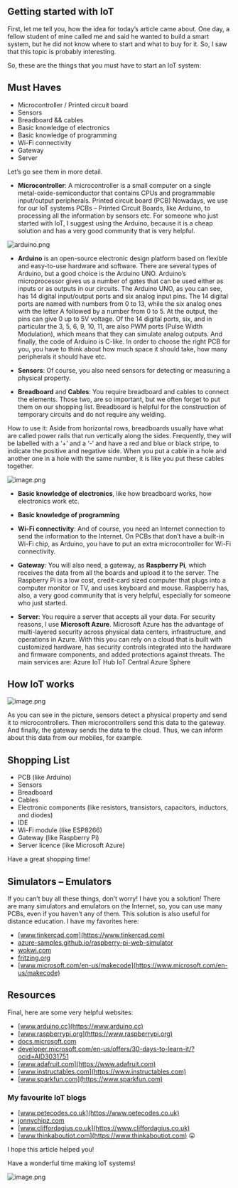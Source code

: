 ## Getting started with IoT

First, let me tell you, how the idea for today’s article came about. One day, a fellow student of mine called me and said he wanted to build a smart system, but he did not know where to start and what to buy for it. So, I saw that this topic is probably interesting.

So, these are the things that you must have to start an IoT system:

## Must Haves

- Microcontroller / Printed circuit board
- Sensors
- Breadboard && cables
- Basic knowledge of electronics
- Basic knowledge of programming
- Wi-Fi connectivity
- Gateway
- Server

Let’s go see them in more detail.

- **Microcontroller**:
A microcontroller is a small computer on a single metal-oxide-semiconductor that contains CPUs and programmable input/output peripherals.
Printed circuit board (PCB)
Nowadays, we use for our IoT systems PCBs – Printed Circuit Boards, like Arduino, to processing all the information by sensors etc.
For someone who just started with IoT, I suggest using the Arduino, because it is a cheap solution and has a very good community that is very helpful.


![arduino.png](https://cdn.hashnode.com/res/hashnode/image/upload/v1629441604747/YCUxvI75v.png)

- **Arduino** is an open-source electronic design platform based on flexible and easy-to-use hardware and software. There are several types of Arduino, but a good choice is the Arduino UNO. Arduino’s microprocessor gives us a number of gates that can be used either as inputs or as outputs in our circuits. 
The Arduino UNO, as you can see, has 14 digital input/output ports and six analog input pins. The 14 digital ports are named with numbers from 0 to 13, while the six analog ones with the letter A followed by a number from 0 to 5. At the output, the pins can give 0 up to 5V voltage. Of the 14 digital ports, six, and in particular the 3, 5, 6, 9, 10, 11, are also PWM ports (Pulse Width Modulation), which means that they can simulate analog outputs. And finally, the code of Arduino is C-like.
In order to choose the right PCB for you, you have to think about how much space it should take, how many peripherals it should have etc.

- **Sensors**:
Of course, you also need sensors for detecting or measuring a physical property.

- **Breadboard** and **Cables**:
You require breadboard and cables to connect the elements. Those two, are so important, but we often forget to put them on our shopping list. Breadboard is helpful for the construction of temporary circuits and do not require any welding.

How to use it:
Aside from horizontal rows, breadboards usually have what are called power rails that run vertically along the sides. Frequently, they will be labelled with a ‘+’ and a ‘-’ and have a red and blue or black stripe, to indicate the positive and negative side. When you put a cable in a hole and another one in a hole with the same number, it is like you put these cables together.


![image.png](https://cdn.hashnode.com/res/hashnode/image/upload/v1629441845434/Lp-OJ8EBK.png)

- **Basic knowledge of electronics**, like how breadboard works, how electronics work etc.

- **Basic knowledge of programming**

- **Wi-Fi connectivity**:
And of course, you need an Internet connection to send the information to the Internet.
On PCBs that don’t have a built-in Wi-Fi chip, as Arduino, you have to put an extra microcontroller for Wi-Fi connectivity.

- **Gateway**:
You will also need, a gateway, as **Raspberry Pi**, which receives the data from all the boards and upload it to the server. The Raspberry Pi is a low cost, credit-card sized computer that plugs into a computer monitor or TV, and uses keyboard and mouse. Raspberry has, also, a very good community that is very helpful, especially for someone who just started.

- **Server**:
You require a server that accepts all your data. For security reasons, I use **Microsoft Azure**. Microsoft Azure has the advantage of multi-layered security across physical data centers, infrastructure, and operations in Azure. With this you can rely on a cloud that is built with customized hardware, has security controls integrated into the hardware and firmware components, and added protections against threats. The main services are:
Azure IoT Hub
IoT Central
Azure Sphere


## How IoT works

![image.png](https://cdn.hashnode.com/res/hashnode/image/upload/v1629441929686/VGxpYyNSZ.png)

As you can see in the picture, sensors detect a physical property and send it to microcontrollers. Then microcontrollers send this data to the gateway. And finally, the gateway sends the data to the cloud. Thus, we can inform about this data from our mobiles, for example.

## Shopping List
- PCB (like Arduino)
- Sensors
- Breadboard
- Cables
- Electronic components (like resistors, transistors, capacitors, inductors, and diodes)
- IDE
- Wi-Fi module (like ESP8266)
- Gateway (like Raspberry Pi)
- Server licence (like Microsoft Azure)

Have a great shopping time!

## Simulators – Emulators
If you can’t buy all these things, don’t worry! I have you a solution! There are many simulators and emulators on the Internet, so, you can use many PCBs, even if you haven’t any of them. This solution is also useful for distance education. I have my favorites here:

- [www.tinkercad.com](https://www.tinkercad.com)
- [azure-samples.github.io/raspberry-pi-web-simulator](https://azure-samples.github.io/raspberry-pi-web-simulator)
- [wokwi.com](https://wokwi.com)
- [fritzing.org](https://fritzing.org)
- [www.microsoft.com/en-us/makecode](https://www.microsoft.com/en-us/makecode) 

## Resources
Final, here are some very helpful websites:

- [www.arduino.cc](https://www.arduino.cc)
- [www.raspberrypi.org](https://www.raspberrypi.org)
- [docs.microsoft.com](https://docs.microsoft.com)
- [developer.microsoft.com/en-us/offers/30-days-to-learn-it/?ocid=AID3031751](https://developer.microsoft.com/en-us/offers/30-days-to-learn-it/?ocid=AID3031751)
- [www.adafruit.com](https://www.adafruit.com)
- [www.instructables.com](https://www.instructables.com)
- [www.sparkfun.com](https://www.sparkfun.com) 

### My favourite IoT blogs
- [www.petecodes.co.uk](https://www.petecodes.co.uk)
- [jonnychipz.com](https://jonnychipz.com)
- [www.cliffordagius.co.uk](https://www.cliffordagius.co.uk)
- [www.thinkaboutiot.com](https://www.thinkaboutiot.com)  😛

I hope this article helped you!

Have a wonderful time making IoT systems!

![image.png](https://cdn.hashnode.com/res/hashnode/image/upload/v1629442071920/nduXiYcHF.png)
